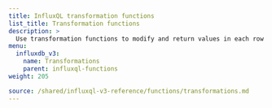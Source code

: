 ```yaml
---
title: InfluxQL transformation functions
list_title: Transformation functions
description: >
  Use transformation functions to modify and return values in each row of queried data.
menu:
  influxdb_v3:
    name: Transformations
    parent: influxql-functions
weight: 205

source: /shared/influxql-v3-reference/functions/transformations.md
---
```


<!-- 
The content of this page is at /shared/influxql-v3-reference/functions/transformations.md
-->
